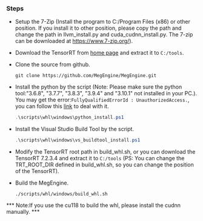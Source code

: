 ### Steps

+ Setup the 7-Zip (Install the program to C:/Program Files (x86) or other position. If you install it to other position, please copy the path and change the path in llvm_install.py and cuda_cudnn_install.py. The 7-zip can be downloaded at https://www.7-zip.org/).

+ Download the TensorRT from [home page](https://developer.nvidia.com/zh-cn/tensorrt) and extract it to `C:/tools`.

+ Clone the source from github.

  ```shell
  git clone https://github.com/MegEngine/MegEngine.git
  ```

+ Install the python by the script (Note: Please make sure the python tool:"3.6.8", "3.7.7", "3.8.3", "3.9.4" and "3.10.1" not installed in your PC.). You may get the error:`FullyQualifiedErrorId : UnauthorizedAccess.`, you can follow this [link](https://answers.microsoft.com/en-us/windows/forum/all/fullyqualifiederrorid-unauthorizedaccess/a73a564a-9870-42c7-bd5e-7072eb1a3136) to deal with it.

  ```powershell
  .\scripts\whl\windows\python_install.ps1
  ```

+ Install the Visual Studio Build Tool by the script.

  ```powershell
  .\scripts\whl\windows\vs_buildtool_install.ps1
  ```
  
+ Modify the TensorRT root path in build_whl.sh, or you can download the TensorRT 7.2.3.4 and extract it to `C:/tools` (PS: You can change the TRT_ROOT_DIR defined in build_whl.sh, so you can change the position of the TensorRT).

+ Build the MegEngine.

  ```shell
  ./scripts/whl/windows/build_whl.sh
  ```
*** Note:If you use the cu118 to build the whl, please install the cudnn manually. ***
